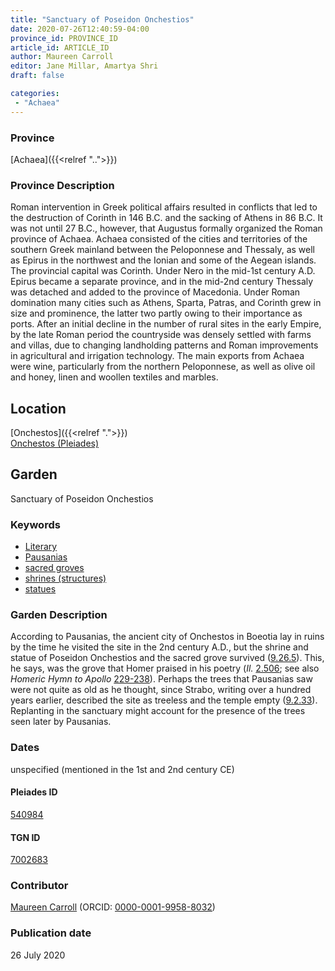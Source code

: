 ```yaml
---
title: "Sanctuary of Poseidon Onchestios"
date: 2020-07-26T12:40:59-04:00
province_id: PROVINCE_ID
article_id: ARTICLE_ID
author: Maureen Carroll
editor: Jane Millar, Amartya Shri
draft: false

categories:
 - "Achaea"
---
```


### Province

[Achaea]({{<relref "..">}})

### Province Description

Roman intervention in Greek political affairs resulted in conflicts that led to the destruction of Corinth in 146 B.C. and the sacking of Athens in 86 B.C. It was not until 27 B.C., however, that Augustus formally organized the Roman province of Achaea. Achaea consisted of the cities and territories of the southern Greek mainland between the Peloponnese and Thessaly, as well as Epirus in the northwest and the Ionian and some of the Aegean islands.
The provincial capital was Corinth. Under Nero in the mid-1st century A.D. Epirus became a separate province, and in the mid-2nd century Thessaly was detached and added to the province of Macedonia. Under Roman domination many cities such as Athens, Sparta, Patras, and Corinth grew in size and prominence, the latter two partly owing to their importance as ports.  After an initial decline in the number of rural sites in the early Empire, by the late Roman period the countryside was densely settled with farms and villas, due to changing landholding patterns and Roman improvements in agricultural and irrigation technology. The main exports from Achaea were wine, particularly from the northern Peloponnese, as well as olive oil and honey, linen and woollen textiles and marbles.

## Location

[Onchestos]({{<relref ".">}}) \
[Onchestos (Pleiades)](https://pleiades.stoa.org/places/540984)

<!--### Location Description-->

<!-- LEAVE THIS BLANK FOR NOW

## Sublocation


[AREA WITHIN LOCATION, LIKE “PALATINE HILL”](GEOREFERENCE LINK)
A sublocation is any area larger than an individual garden, but located within a location. I would always try to include a link to a controlled vocabulary here if possible. This ID may well be different from the Garden ID, e.g., Pompeii versus a Garden in one of the houses which has its own Pleiades ID.
-->

<!--### Sublocation Description-->

<!-- DESCRIPTION -->

## Garden

Sanctuary of Poseidon Onchestios

### Keywords

- [Literary](#)
- [Pausanias](https://catalog.perseus.org/cite-collections/authors/urn:cite:perseus:author.1054.1)
- [sacred groves](http://vocab.getty.edu/page/aat/300251876)
-	[shrines (structures)](http://vocab.getty.edu/page/aat/300007558)
-	[statues](http://vocab.getty.edu/page/aat/300047600)

### Garden Description

According to Pausanias, the ancient city of Onchestos in Boeotia lay in ruins by the time he visited the site in the 2nd century A.D., but the shrine and statue of Poseidon Onchestios and the sacred grove survived ([9.26.5](http://data.perseus.org/citations/urn:cts:greekLit:tlg0525.tlg001.perseus-eng1:9.26.5)).  This, he says, was the grove that Homer praised in his poetry (*Il.* [2.506](http://data.perseus.org/citations/urn:cts:greekLit:tlg0012.tlg001.perseus-grc1:2.459-2.510); see also *Homeric Hymn to Apollo* [229-238](http://data.perseus.org/citations/urn:cts:greekLit:tlg0013.tlg003.perseus-eng1:3)). Perhaps the trees that Pausanias saw were not quite as old as he thought, since Strabo, writing over a hundred years earlier, described the site as treeless and the temple empty ([9.2.33](http://data.perseus.org/citations/urn:cts:greekLit:tlg0099.tlg001.perseus-eng1:9.2)).  Replanting in the sanctuary might account for the presence of the trees seen later by Pausanias.

<!--### Maps-->

<!--
OLD WAY (DO NOT USE)
![alt_text](../../images/image_name.ext)
*CAPTION*

NEW WAY ↓↓↓↓
{{< figure src="../images/image_name.ext" alt="ALT_TEXT" title="CAPTION" >}}

### Plans

OLD WAY (DO NOT USE)
![alt_text](../../images/image_name.ext)
*CAPTION*

NEW WAY ↓↓↓↓
{{< figure src="../images/image_name.ext" alt="ALT_TEXT" title="CAPTION" >}}
-->

<!--### Images-->

<!--
OLD WAY (DO NOT USE)
![alt_text](../../images/image_name.ext)
*CAPTION*

NEW WAY ↓↓↓↓
{{< figure src="../images/image_name.ext" alt="ALT_TEXT" title="CAPTION" >}}
-->

### Dates

unspecified (mentioned in the 1st and 2nd century CE)

<!--
### Bibliography

- BIB_ENTRY [(worldcat)](WORLDCAT_LINK_URL)
-->

<!--#### Periodo ID-->

<!-- [PERIODO_ID](https://pleiades.stoa.org/places/PLEIADES_ID) -->

#### Pleiades ID

[540984](https://pleiades.stoa.org/places/540984)

#### TGN ID

[7002683](http://vocab.getty.edu/page/tgn/7002683)

### Contributor

[Maureen Carroll](link) (ORCID: [0000-0001-9958-8032](https://orcid.org/0000-0001-9958-8032))

### Publication date

26 July 2020

<!--### Related articles-->

<!-- Links to other related articles. Leave blank for now -->